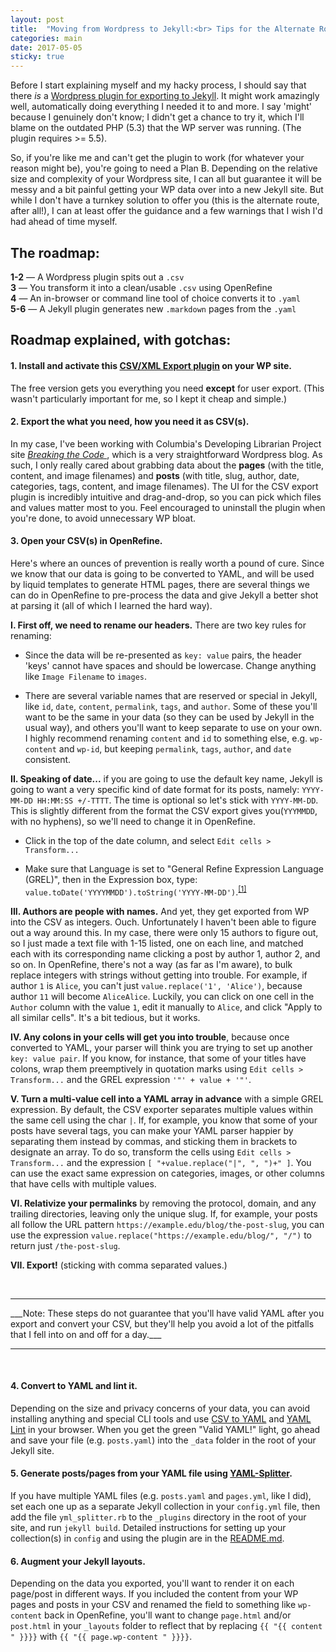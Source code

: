 ```yaml
---
layout: post
title:  "Moving from Wordpress to Jekyll:<br> Tips for the Alternate Route"
categories: main
date: 2017-05-05
sticky: true
---
```


Before I start explaining myself and my hacky process, I should say that there *is* a [Wordpress plugin for exporting to Jekyll](https://wordpress.org/plugins/jekyll-exporter/). It might work amazingly well, automatically doing everything I needed it to and more. I say 'might' because I genuinely don't know; I didn't get a chance to try it, which I'll blame on the outdated PHP (5.3) that the WP server was running. (The plugin requires >= 5.5).

So, if you're like me and can't get the plugin to work (for whatever your reason might be), you're going to need a Plan B. Depending on the relative size and complexity of your Wordpress site, I can all but guarantee it will be messy and a bit painful getting your WP data over into a new Jekyll site. But while I don't have a turnkey solution to offer you (this is the alternate route, after all!), I can at least offer the guidance and a few warnings that I wish I'd had ahead of time myself.

## The roadmap:

__1-2__ — A Wordpress plugin spits out a `.csv`<br/>
__3__ — You transform it into a clean/usable `.csv` using OpenRefine<br/>
__4__ — An in-browser or command line tool of choice converts it to `.yaml`<br/>
__5-6__ — A Jekyll plugin generates new `.markdown` pages from the `.yaml`

## Roadmap explained, with gotchas:

#### 1. Install and activate this [CSV/XML Export plugin](https://wordpress.org/plugins/wp-all-export/) on your WP site.

The free version gets you everything you need __except__ for user export. (This wasn't particularly important for me, so I kept it cheap and simple.)

#### 2. Export the what you need, how you need it as CSV(s).

In my case, I've been working with Columbia's Developing Librarian Project site *[Breaking the Code ](https://developinglibrarian.library.columbia.edu/)*, which is a very straightforward Wordpress blog. As such, I only really cared about grabbing data about the __pages__ (with the title, content, and image filenames) and __posts__ (with title, slug, author, date, categories, tags, content, and image filenames). The UI for the CSV export plugin is incredibly intuitive and drag-and-drop, so you can pick which files and values matter most to you. Feel encouraged to uninstall the plugin when you're done, to avoid unnecessary WP bloat.

#### 3. Open your CSV(s) in OpenRefine.

Here's where an ounces of prevention is really worth a pound of cure. Since we know that our data is going to be converted to YAML, and will be used by liquid templates to generate HTML pages, there are several things we can do in OpenRefine to pre-process the data and give Jekyll a better shot at parsing it (all of which I learned the hard way).

__I. First off, we need to rename our headers.__ There are two key rules for renaming:

  + Since the data will be re-presented as `key: value` pairs, the header 'keys' cannot have spaces and should be lowercase. Change anything like `Image Filename` to `images`.

  + There are several variable names that are reserved or special in Jekyll, like `id`, `date`, `content`, `permalink`, `tags`, and `author`. Some of these you'll want to be the same in your data (so they can be used by Jekyll in the usual way), and others you'll want to keep separate to use on your own. I highly recommend renaming `content` and `id` to something else, e.g. `wp-content` and `wp-id`, but keeping `permalink`, `tags`, `author`, and `date` consistent.



__II. Speaking of date...__ if you are going to use the default key name, Jekyll is going to want a very specific kind of date format for its posts, namely: `YYYY-MM-DD HH:MM:SS +/-TTTT`. The time is optional so let's stick with `YYYY-MM-DD`. This is slightly different from the format the CSV export gives you(`YYYMMDD`, with no hyphens), so we'll need to change it in OpenRefine.

  + Click in the top of the date column, and select `Edit cells > Transform...`

  + Make sure that Language is set to "General Refine Expression Language (GREL)", then in the Expression box, type: `value.toDate('YYYYMMDD').toString('YYYY-MM-DD')`.<sup><a href="https://github.com/OpenRefine/OpenRefine/wiki/GREL-Date-Functions" target="\_blank">[1]</a></sup>

__III. Authors are people with names.__ And yet, they get exported from WP into the CSV as integers. Ouch. Unfortunately I haven't been able to figure out a way around this. In my case, there were only 15 authors to figure out, so I just made a text file with 1-15 listed, one on each line, and matched each with its corresponding name clicking a post by author 1, author 2, and so on. In OpenRefine, there's not a way (as far as I'm aware), to bulk replace integers with strings without getting into trouble. For example, if author `1` is `Alice`, you can't just `value.replace('1', 'Alice')`, because author `11` will become `AliceAlice`. Luckily, you can click on one cell in the `Author` column with the value `1`, edit it manually to `Alice`, and click "Apply to all similar cells". It's a bit tedious, but it works.

__IV. Any colons in your cells will get you into trouble__, because once converted to YAML, your parser will think you are trying to set up another `key: value pair`. If you know, for instance, that some of your titles have colons, wrap them preemptively in quotation marks using `Edit cells > Transform...` and the GREL expression `'"' + value + '"'`.

__V. Turn a multi-value cell into a YAML array in advance__ with a simple GREL expression. By default, the CSV exporter separates multiple values within the same cell using the char `|`. If, for example, you know that some of your posts have several tags, you can make your YAML parser happier by separating them instead by commas, and sticking them in brackets to designate an array. To do so, transform the cells using `Edit cells > Transform...` and the expression `[ "+value.replace("|", ", ")+" ]`. You can use the exact same expression on categories, images, or other columns that have cells with multiple values.

__VI. Relativize your permalinks__ by removing the protocol, domain, and any trailing directories, leaving only the unique slug. If, for example, your posts all follow the URL pattern `https://example.edu/blog/the-post-slug`, you can use the expression `value.replace("https://example.edu/blog/", "/")` to return just `/the-post-slug`.

__VII. Export!__ (sticking with comma separated values.)

<br/>
<hr>
___Note: These steps do not guarantee that you'll have valid YAML after you export and convert your CSV, but they'll help you avoid a lot of the pitfalls that I fell into on and off for a day.___
<hr>
<br/>

#### 4. Convert to YAML and lint it.

Depending on the size and privacy concerns of your data, you can avoid installing anything and special CLI tools and use [CSV to YAML](http://www.convertcsv.com/csv-to-yaml.htm) and [YAML Lint](http://www.yamllint.com/) in your browser. When you get the green "Valid YAML!" light, go ahead and save your file (e.g. `posts.yaml`) into the `_data` folder in the root of your Jekyll site.

#### 5. Generate posts/pages from your YAML file using [YAML-Splitter](https://github.com/mnyrop/yaml-splitter).
If you have multiple YAML files (e.g. `posts.yaml` and `pages.yml`, like I did), set each one up as a separate Jekyll collection in your `config.yml` file, then add the file `yml_splitter.rb` to the `_plugins` directory in the root of your site, and run `jekyll build`. Detailed instructions for setting up your collection(s) in `config` and using the plugin are in the [README.md](https://github.com/mnyrop/yaml-splitter).

#### 6. Augment your Jekyll layouts.

Depending on the data you exported, you'll want to render it on each page/post in different ways. If you included the content from your WP pages and posts in your CSV and renamed the field to something like `wp-content` back in OpenRefine, you'll want to change `page.html` and/or `post.html` in your `_layouts` folder to reflect that by replacing `{{ "{{ content " }}}}` with `{{ "{{ page.wp-content " }}}}`.

<br/><br/><br/><br/><br/><br/>
